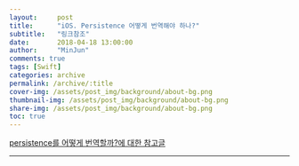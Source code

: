```yaml
---
layout:     post
title:      "iOS. Persistence 어떻게 번역해야 하나?"
subtitle:   "링크참조"
date:       2018-04-18 13:00:00
author:     "MinJun"
comments: true 
tags: [Swift]
categories: archive
permalink: /archive/:title
cover-img: /assets/post_img/background/about-bg.png
thumbnail-img: /assets/post_img/background/about-bg.png
share-img: /assets/post_img/background/about-bg.png
toc: true
---
```


[persistence를 어떻게 번역할까?에 대한 참고글](http://homo-ware.tistory.com/4)

---








